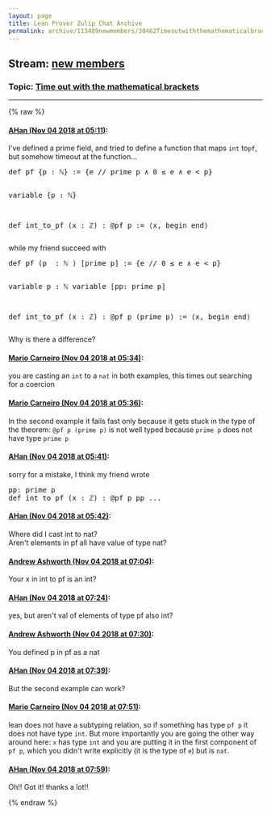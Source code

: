 ```yaml
---
layout: page
title: Lean Prover Zulip Chat Archive 
permalink: archive/113489newmembers/30462Timeoutwiththemathematicalbrackets.html
---
```


## Stream: [new members](index.html)
### Topic: [Time out with the mathematical brackets](30462Timeoutwiththemathematicalbrackets.html)

---


{% raw %}
#### [ AHan (Nov 04 2018 at 05:11)](https://leanprover.zulipchat.com/#narrow/stream/113489-new%20members/topic/Time%20out%20with%20the%20mathematical%20brackets/near/137141051):
<p>I've defined a prime field, and tried to define a function that maps <code>int</code> to<code>pf</code>, but somehow timeout at the function...</p>
<div class="codehilite"><pre><span></span>def pf {p : ℕ} := {e // prime p ∧ 0 ≤ e ∧ e &lt; p}

variable {p : ℕ}

def int_to_pf (x : ℤ) : @pf p := ⟨x, begin end⟩
</pre></div>


<p>while my friend succeed with</p>
<div class="codehilite"><pre><span></span>def pf (p  : ℕ ) [prime p] := {e // 0 ≤ e ∧ e &lt; p}

variable p : ℕ
variable [pp: prime p]

def int_to_pf (x : ℤ) : @pf p (prime p) :=  ⟨x, begin end⟩
</pre></div>


<p>Why is there a difference?</p>

#### [ Mario Carneiro (Nov 04 2018 at 05:34)](https://leanprover.zulipchat.com/#narrow/stream/113489-new%20members/topic/Time%20out%20with%20the%20mathematical%20brackets/near/137141678):
<p>you are casting an <code>int</code> to a <code>nat</code> in both examples, this times out searching for a coercion</p>

#### [ Mario Carneiro (Nov 04 2018 at 05:36)](https://leanprover.zulipchat.com/#narrow/stream/113489-new%20members/topic/Time%20out%20with%20the%20mathematical%20brackets/near/137141733):
<p>In the second example it fails fast only because it gets stuck in the type of the theorem: <code>@pf p (prime p)</code> is not well typed because <code>prime p</code> does not have type <code>prime p</code></p>

#### [ AHan (Nov 04 2018 at 05:41)](https://leanprover.zulipchat.com/#narrow/stream/113489-new%20members/topic/Time%20out%20with%20the%20mathematical%20brackets/near/137141838):
<p>sorry for a mistake, I think my friend wrote</p>
<div class="codehilite"><pre><span></span>pp: prime p
def int_to_pf (x : ℤ) : @pf p pp ...
</pre></div>

#### [ AHan (Nov 04 2018 at 05:42)](https://leanprover.zulipchat.com/#narrow/stream/113489-new%20members/topic/Time%20out%20with%20the%20mathematical%20brackets/near/137141882):
<p>Where did I cast int to nat?<br>
Aren't elements in pf all have value of type nat?</p>

#### [ Andrew Ashworth (Nov 04 2018 at 07:04)](https://leanprover.zulipchat.com/#narrow/stream/113489-new%20members/topic/Time%20out%20with%20the%20mathematical%20brackets/near/137144099):
<p>Your x in int to pf is an int?</p>

#### [ AHan (Nov 04 2018 at 07:24)](https://leanprover.zulipchat.com/#narrow/stream/113489-new%20members/topic/Time%20out%20with%20the%20mathematical%20brackets/near/137144602):
<p>yes, but aren't val of elements of type pf also int?</p>

#### [ Andrew Ashworth (Nov 04 2018 at 07:30)](https://leanprover.zulipchat.com/#narrow/stream/113489-new%20members/topic/Time%20out%20with%20the%20mathematical%20brackets/near/137144763):
<p>You defined p in pf as a nat</p>

#### [ AHan (Nov 04 2018 at 07:39)](https://leanprover.zulipchat.com/#narrow/stream/113489-new%20members/topic/Time%20out%20with%20the%20mathematical%20brackets/near/137144977):
<p>But the second example can work?</p>

#### [ Mario Carneiro (Nov 04 2018 at 07:51)](https://leanprover.zulipchat.com/#narrow/stream/113489-new%20members/topic/Time%20out%20with%20the%20mathematical%20brackets/near/137145287):
<p>lean does not have a subtyping relation, so if something has type <code>pf p</code> it does not have type <code>int</code>. But more importantly you are going the other way around here: <code>x</code> has type <code>int</code> and you are putting it in the first component of <code>pf p</code>, which you didn't write explicitly (it is the type of <code>e</code>) but is <code>nat</code>.</p>

#### [ AHan (Nov 04 2018 at 07:59)](https://leanprover.zulipchat.com/#narrow/stream/113489-new%20members/topic/Time%20out%20with%20the%20mathematical%20brackets/near/137145499):
<p>Oh!! Got it! thanks a lot!!</p>


{% endraw %}
